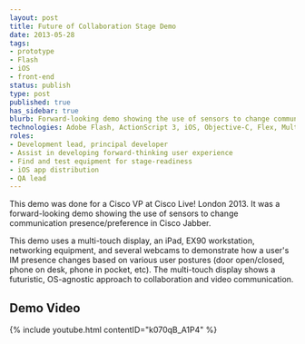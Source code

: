 ```yaml
---
layout: post
title: Future of Collaboration Stage Demo
date: 2013-05-28
tags:
- prototype
- Flash
- iOS
- front-end
status: publish
type: post
published: true
has_sidebar: true
blurb: Forward-looking demo showing the use of sensors to change communication presence/preference in Cisco Jabber.
technologies: Adobe Flash, ActionScript 3, iOS, Objective-C, Flex, Multi-touch display
roles:
- Development lead, principal developer
- Assist in developing forward-thinking user experience
- Find and test equipment for stage-readiness
- iOS app distribution
- QA lead
---
```

This demo was done for a Cisco VP at Cisco Live! London 2013. It was a forward-looking demo showing the use of sensors to change communication presence/preference in Cisco Jabber.

This demo uses a multi-touch display, an iPad, EX90 workstation, networking equipment, and several webcams to demonstrate how a user's IM presence changes based on various user postures (door open/closed, phone on desk, phone in pocket, etc). The multi-touch display shows a futuristic, OS-agnostic approach to collaboration and video communication.

## Demo Video
{% include youtube.html contentID="k070qB_A1P4" %}
